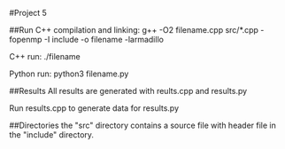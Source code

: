 #Project 5

##Run
C++ compilation and linking: g++ -O2 filename.cpp src/*.cpp -fopenmp -I include -o filename -larmadillo

C++ run: ./filename

Python run: python3 filename.py

##Results
All results are generated with reults.cpp and results.py

Run results.cpp to generate data for results.py

##Directories
the "src" directory contains a source file with header file in the "include" directory. 
